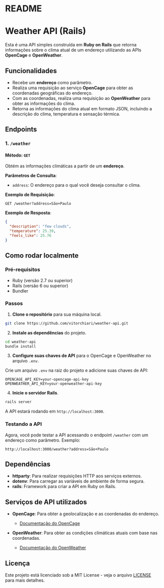 # README

# Weather API (Rails)

Esta é uma API simples construída em **Ruby on Rails** que retorna informações sobre o clima atual de um endereço utilizando as APIs **OpenCage** e **OpenWeather**.

## Funcionalidades

- Recebe um **endereço** como parâmetro.
- Realiza uma requisição ao serviço **OpenCage** para obter as coordenadas geográficas do endereço.
- Com as coordenadas, realiza uma requisição ao **OpenWeather** para obter as informações do clima.
- Retorna as informações do clima atual em formato JSON, incluindo a descrição do clima, temperatura e sensação térmica.

## Endpoints

### 1. `/weather`

#### Método: `GET`

Obtém as informações climáticas a partir de um **endereço**.

**Parâmetros de Consulta**:

- `address`: O endereço para o qual você deseja consultar o clima.

**Exemplo de Requisição**:

```
GET /weather?address=São+Paulo
```

**Exemplo de Resposta**:

```json
{
  "description": "few clouds",
  "temperature": 25.39,
  "feels_like": 25.76
}
```

## Como rodar localmente

### Pré-requisitos

- Ruby (versão 2.7 ou superior)
- Rails (versão 6 ou superior)
- Bundler

### Passos

1. **Clone o repositório** para sua máquina local.

```bash
git clone https://github.com/vitorchiari/weather-api.git
```

2. **Instale as dependências** do projeto.

```bash
cd weather-api
bundle install
```

3. **Configure suas chaves de API** para o OpenCage e OpenWeather no arquivo `.env`.

Crie um arquivo `.env` na raiz do projeto e adicione suas chaves de API:

```
OPENCAGE_API_KEY=your-opencage-api-key
OPENWEATHER_API_KEY=your-openweather-api-key
```

4. **Inicie o servidor Rails**.

```bash
rails server
```

A API estará rodando em `http://localhost:3000`.

### Testando a API

Agora, você pode testar a API acessando o endpoint `/weather` com um endereço como parâmetro. Exemplo:

```
http://localhost:3000/weather?address=São+Paulo
```

## Dependências

- **httparty**: Para realizar requisições HTTP aos serviços externos.
- **dotenv**: Para carregar as variáveis de ambiente de forma segura.
- **rails**: Framework para criar a API em Ruby on Rails.

## Serviços de API utilizados

- **OpenCage**: Para obter a geolocalização e as coordenadas do endereço.
  - [Documentação do OpenCage](https://opencagedata.com/)
  
- **OpenWeather**: Para obter as condições climáticas atuais com base nas coordenadas.
  - [Documentação do OpenWeather](https://openweathermap.org/api)

## Licença

Este projeto está licenciado sob a MIT License - veja o arquivo [LICENSE](LICENSE) para mais detalhes.
